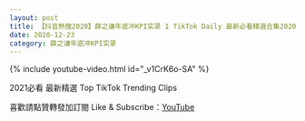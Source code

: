 ```yaml
---
layout: post
title: 【抖音熱搜2020】薛之谦年底冲KPI实录 1 TikTok Daily 最新必看精選合集2020 12 23
date: 2020-12-23
category: 薛之谦年底冲KPI实录
---
```


{% include youtube-video.html id="_v1CrK6o-SA" %}

2021必看 最新精選 Top TikTok Trending Clips

喜歡請點贊轉發加訂閱 Like & Subscribe：[YouTube](https://www.youtube.com/channel/UCAoR7VcanIPd04uEq_GIylA/videos)

